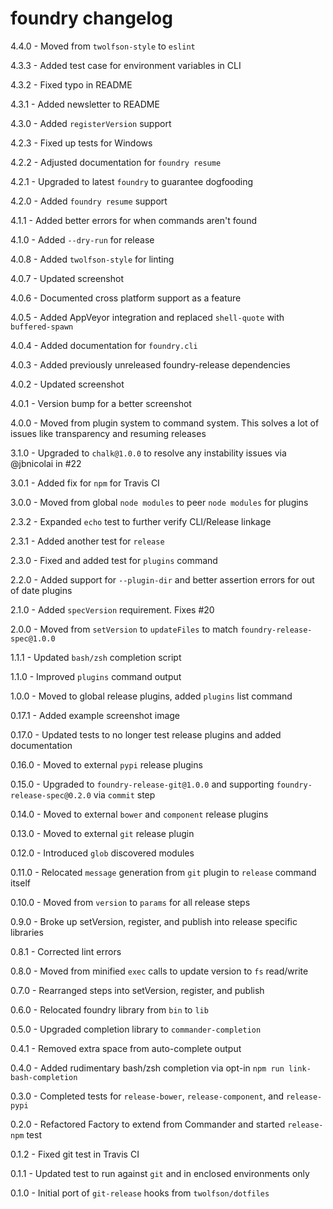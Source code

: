 # foundry changelog
4.4.0 - Moved from `twolfson-style` to `eslint`

4.3.3 - Added test case for environment variables in CLI

4.3.2 - Fixed typo in README

4.3.1 - Added newsletter to README

4.3.0 - Added `registerVersion` support

4.2.3 - Fixed up tests for Windows

4.2.2 - Adjusted documentation for `foundry resume`

4.2.1 - Upgraded to latest `foundry` to guarantee dogfooding

4.2.0 - Added `foundry resume` support

4.1.1 - Added better errors for when commands aren't found

4.1.0 - Added `--dry-run` for release

4.0.8 - Added `twolfson-style` for linting

4.0.7 - Updated screenshot

4.0.6 - Documented cross platform support as a feature

4.0.5 - Added AppVeyor integration and replaced `shell-quote` with `buffered-spawn`

4.0.4 - Added documentation for `foundry.cli`

4.0.3 - Added previously unreleased foundry-release dependencies

4.0.2 - Updated screenshot

4.0.1 - Version bump for a better screenshot

4.0.0 - Moved from plugin system to command system. This solves a lot of issues like transparency and resuming releases

3.1.0 - Upgraded to `chalk@1.0.0` to resolve any instability issues via @jbnicolai in #22

3.0.1 - Added fix for `npm` for Travis CI

3.0.0 - Moved from global `node modules` to peer `node modules` for plugins

2.3.2 - Expanded `echo` test to further verify CLI/Release linkage

2.3.1 - Added another test for `release`

2.3.0 - Fixed and added test for `plugins` command

2.2.0 - Added support for `--plugin-dir` and better assertion errors for out of date plugins

2.1.0 - Added `specVersion` requirement. Fixes #20

2.0.0 - Moved from `setVersion` to `updateFiles` to match `foundry-release-spec@1.0.0`

1.1.1 - Updated `bash/zsh` completion script

1.1.0 - Improved `plugins` command output

1.0.0 - Moved to global release plugins, added `plugins` list command

0.17.1 - Added example screenshot image

0.17.0 - Updated tests to no longer test release plugins and added documentation

0.16.0 - Moved to external `pypi` release plugins

0.15.0 - Upgraded to `foundry-release-git@1.0.0` and supporting `foundry-release-spec@0.2.0` via `commit` step

0.14.0 - Moved to external `bower` and `component` release plugins

0.13.0 - Moved to external `git` release plugin

0.12.0 - Introduced `glob` discovered modules

0.11.0 - Relocated `message` generation from `git` plugin to `release` command itself

0.10.0 - Moved from `version` to `params` for all release steps

0.9.0 - Broke up setVersion, register, and publish into release specific libraries

0.8.1 - Corrected lint errors

0.8.0 - Moved from minified `exec` calls to update version to `fs` read/write

0.7.0 - Rearranged steps into setVersion, register, and publish

0.6.0 - Relocated foundry library from `bin` to `lib`

0.5.0 - Upgraded completion library to `commander-completion`

0.4.1 - Removed extra space from auto-complete output

0.4.0 - Added rudimentary bash/zsh completion via opt-in `npm run link-bash-completion`

0.3.0 - Completed tests for `release-bower`, `release-component`, and `release-pypi`

0.2.0 - Refactored Factory to extend from Commander and started `release-npm` test

0.1.2 - Fixed git test in Travis CI

0.1.1 - Updated test to run against `git` and in enclosed environments only

0.1.0 - Initial port of `git-release` hooks from `twolfson/dotfiles`
